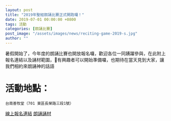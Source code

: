 ```yaml
---
layout: post
title: "2019年聖經朗誦比賽正式開跑囉！"
date: 2019-07-01 00:00:00 +0800
tags: 活動
categories: [朗誦比賽]
post_image: "/assets/images/news/reciting-game-2019-s.jpg"
author: ""
---
```


暑假開始了，今年度的朗誦比賽也開放報名囉，歡迎各位一同踴躍參與，在此附上報名連結以及誦材範圍，有興趣者可以開始準備囉，也期待在當天見到大家，讓我們相約來朗誦神的話語

 

# 活動地點：
    台南善牧堂（701 東區長榮路三段1號）

 
<a class="main-btn main-btn-2" href="http://bit.ly/2RJFNz5">線上報名連結</a>
<a class="main-btn main-btn-2" href="https://www.facebook.com/notes/%E9%98%BF%E7%88%BE%E6%B3%95%E5%85%92%E7%AB%A5%E8%AE%80%E7%B6%93%E5%8D%94%E6%9C%83/2019%E5%B9%B4%E7%AC%AC%E5%85%AB%E5%B1%86%E6%9C%97%E8%AA%A6%E6%AF%94%E8%B3%BD%E8%AA%A6%E6%9D%90/1306063939568683/?__xts__%5B0%5D=68.ARDSmDAW3Vr2nFpGSBZ--b8tmYAx1D1LVtxuDkAka35_4DG25cyE8TKg-WBMQcMJMWa7nLWsh8mjGoCs55IvEkhFVv60xTpR7y-HH3WKKsLWEKN70CPJ_Kb6WRJLjFlExroIn4DX3a3ZQZLEl-qRQsCDYhZ7K2RMtR_JXpt3nfKuVRznZa6ILXMpHHm6Ihe5m_QVcbqhwQJOITqFqXOi-24uLbCI8vb1iH67QtBDvfciFR4-wn5iuhPKbPnF9kzNgaooHsudlF-yykOjuXLzMyrILwj8pP01reR8RYlJPTRo9UIfL0gl2OZvS6f63G-mHmQ7vneY8hOAIB0w3X8vnmwr&__tn__=HH-R">朗誦誦材</a> 